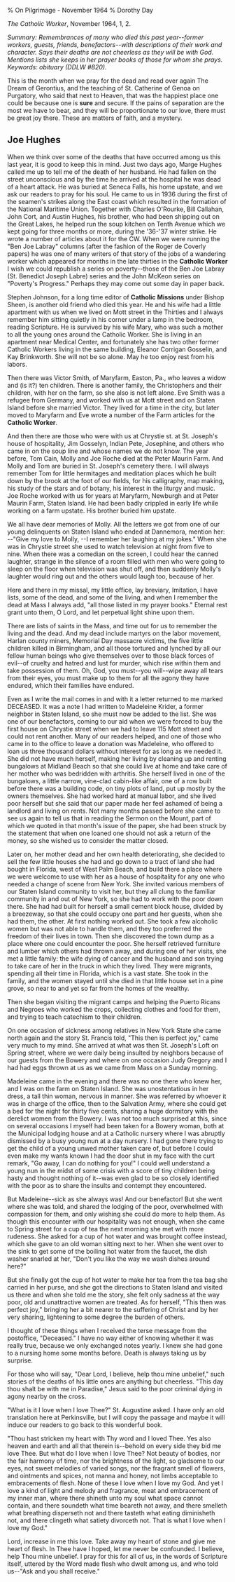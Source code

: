 % On Pilgrimage - November 1964
% Dorothy Day

*The Catholic Worker*, November 1964, 1, 2.

*Summary: Remembrances of many who died this past year--former workers,
guests, friends, benefactors--with descriptions of their work and
character. Says their deaths are not cheerless as they will be with God.
Mentions lists she keeps in her prayer books of those for whom she
prays. Keywords: obituary (DDLW \#820).*

This is the month when we pray for the dead and read over again The
Dream of Gerontius, and the teaching of St. Catherine of Genoa on
Purgatory, who said that next to Heaven, that was the happiest place one
could be because one is **sure** and secure. If the pains of separation
are the most we have to bear, and they will be proportionate to our
love, there must be great joy there. These are matters of faith, and a
mystery.

Joe Hughes
----------

When we think over some of the deaths that have occurred among us this
last year, it is good to keep this in mind. Just two days ago, Marge
Hughes called me up to tell me of the death of her husband. He had
fallen on the street unconscious and by the time he arrived at the
hospital he was dead of a heart attack. He was buried at Seneca Falls,
his home upstate, and we ask our readers to pray for his soul. He came
to us in 1936 during the first of the seamen's strikes along the East
coast which resulted in the formation of the National Maritime Union.
Together with Charles O'Rourke, Bill Callahan, John Cort, and Austin
Hughes, his brother, who had been shipping out on the Great Lakes, he
helped run the soup kitchen on Tenth Avenue which we kept going for
three months or more, during the '36-'37 winter strike. He wrote a
number of articles about it for the CW. When we were running the "Ben
Joe Labray" columns (after the fashion of the Roger de Coverly papers)
he was one of many writers of that story of the jobs of a wandering
worker which appeared for months in the late thirties in the **Catholic
Worker** I wish we could republish a series on poverty--those of the Ben
Joe Labray (St. Benedict Joseph Labre) series and the John McKeon series
on "Poverty's Progress." Perhaps they may come out some day in paper
back.

Stephen Johnson, for a long time editor of **Catholic Missions** under
Bishop Sheen, is another old friend who died this year. He and his wife
had a little apartment with us when we lived on Mott street in the
Thirties and I always remember him sitting quietly in his corner under a
lamp in the bedroom, reading Scripture. He is survived by his wife Mary,
who was such a mother to all the young ones around the Catholic Worker.
She is living in an apartment near Medical Center, and fortunately she
has two other former Catholic Workers living in the same building,
Eleanor Corrigan Gosselin, and Kay Brinkworth. She will not be so alone.
May he too enjoy rest from his labors.

Then there was Victor Smith, of Maryfarm, Easton, Pa., who leaves a
widow and (is it?) ten children. There is another family, the
Christophers and their children, with her on the farm, so she also is
not left alone. Eve Smith was a refugee from Germany, and worked with us
at Mott street and on Staten Island before she married Victor. They
lived for a time in the city, but later moved to Maryfarm and Eve wrote
a number of the Farm articles for the **Catholic Worker**.

And then there are those who were with us at Chrystie st. at St.
Joseph's house of hospitality, Jim Gosselyn, Indian Pete, Josephine, and
others who came in on the soup line and whose names we do not know. The
year before, Tom Cain, Molly and Joe Roche died at the Peter Maurin
Farm. And Molly and Tom are buried in St. Joseph's cemetery there. I
will always remember Tom for little hermitages and meditation places
which he built down by the brook at the foot of our fields, for his
calligraphy, map making, his study of the stars and of botany, his
interest in the liturgy and music. Joe Roche worked with us for years at
Maryfarm, Newburgh and at Peter Maurin Farm, Staten Island. He had been
badly crippled in early life while working on a farm upstate. His
brother buried him upstate.

We all have dear memories of Molly. All the letters we got from one of
our young delinquents on Staten Island who ended at Dannemora, mention
her: --"Give my love to Molly, --I remember her laughing at my jokes."
When she was in Chrystie street she used to watch television at night
from five to nine. When there was a comedian on the screen, I could hear
the canned laughter, strange in the silence of a room filled with men
who were going to sleep on the floor when television was shut off, and
then suddenly Molly's laughter would ring out and the others would laugh
too, because of her.

Here and there in my missal, my little office, lay breviary, Imitation,
I have lists, some of the dead, and some of the living, and when I
remember the dead at Mass I always add, "all those listed in my prayer
books." Eternal rest grant unto them, O Lord, and let perpetual light
shine upon them.

There are lists of saints in the Mass, and time out for us to remember
the living and the dead. And my dead include martyrs on the labor
movement, Harlan county miners, Memorial Day massacre victims, the five
little children killed in Birmingham, and all those tortured and lynched
by all our fellow human beings who give themselves over to those black
forces of evil--of cruelty and hatred and lust for murder, which rise
within them and take possession of them. Oh, God, you must--you
will--wipe away all tears from their eyes, you must make up to them for
all the agony they have endured, which their families have endured.

Even as I write the mail comes in and with it a letter returned to me
marked DECEASED. It was a note I had written to Madeleine Krider, a
former neighbor in Staten Island, so she must now be added to the list.
She was one of our benefactors, coming to our aid when we were forced to
buy the first house on Chrystie street when we had to leave 115 Mott
street and could not rent another. Many of our readers helped, and one
of those who came in to the office to leave a donation was Madeleine,
who offered to loan us three thousand dollars without interest for as
long as we needed it. She did not have much herself, making her living
by cleaning up and renting bungalows at Midland Beach so that she could
live at home and take care of her mother who was bedridden with
arthritis. She herself lived in one of the bungalows, a little narrow,
vine-clad cabin-like affair, one of a row built before there was a
building code, on tiny plots of land, put up mostly by the owners
themselves. She had worked hard at manual labor, and she lived poor
herself but she said that our paper made her feel ashamed of being a
landlord and living on rents. Not many months passed before she came to
see us again to tell us that in reading the Sermon on the Mount, part of
which we quoted in that month's issue of the paper, she had been struck
by the statement that when one loaned one should not ask a return of the
money, so she wished us to consider the matter closed.

Later on, her mother dead and her own health deteriorating, she decided
to sell the few little houses she had and go down to a tract of land she
had bought in Florida, west of West Palm Beach, and build there a place
where we were welcome to use with her as a house of hospitality for any
one who needed a change of scene from New York. She invited various
members of our Staten Island community to visit her, but they all clung
to the familiar community in and out of New York, so she had to work
with the poor down there. She had had built for herself a small cement
block house, divided by a breezeway, so that she could occupy one part
and her guests, when she had them, the other. At first nothing worked
out. She took a few alcoholic women but was not able to handle them, and
they too preferred the freedom of their lives in town. Then she
discovered the town dump as a place where one could encounter the poor.
She herself retrieved furniture and lumber which others had thrown away,
and during one of her visits, she met a little family: the wife dying of
cancer and the husband and son trying to take care of her in the truck
in which they lived. They were migrants, spending all their time in
Florida, which is a vast state. She took in the family, and the women
stayed until she died in that little house set in a pine grove, so near
to and yet so far from the homes of the wealthy.

Then she began visiting the migrant camps and helping the Puerto Ricans
and Negroes who worked the crops, collecting clothes and food for them,
and trying to teach catechism to their children.

On one occasion of sickness among relatives in New York State she came
north again and the story St. Francis told, "This then is perfect joy,"
came very much to my mind. She arrived at what was then St. Joseph's
Loft on Spring street, where we were daily being insulted by neighbors
because of our guests from the Bowery and where on one occasion Judy
Gregory and I had had eggs thrown at us as we came from Mass on a Sunday
morning.

Madeleine came in the evening and there was no one there who knew her,
and I was on the farm on Staten Island. She was unostentatious in her
dress, a tall thin woman, nervous in manner. She was referred by whoever
it was in charge of the office, then to the Salvation Army, where she
could get a bed for the night for thirty five cents, sharing a huge
dormitory with the derelict women from the Bowery. I was not too much
surprised at this, since on several occasions I myself had been taken
for a Bowery woman, both at the Municipal lodging house and at a
Catholic nursery where I was abruptly dismissed by a busy young nun at a
day nursery. I had gone there trying to get the child of a young unwed
mother taken care of, but before I could even make my wants known I had
the door shut in my face with the curt remark, "Go away, I can do
nothing for you!" I could well understand a young nun in the midst of
some crisis with a score of tiny children being hasty and thought
nothing of it--was even glad to be so closely identified with the poor
as to share the insults and contempt they encountered.

But Madeleine--sick as she always was! And our benefactor! But she went
where she was told, and shared the lodging of the poor, overwhelmed with
compassion for them, and only wishing she could do more to help them. As
though this encounter with our hospitality was not enough, when she came
to Spring street for a cup of tea the next morning she met with more
rudeness. She asked for a cup of hot water and was brought coffee
instead, which she gave to an old woman sitting next to her. When she
went over to the sink to get some of the boiling hot water from the
faucet, the dish washer snarled at her, "Don't you like the way we wash
dishes around here?"

But she finally got the cup of hot water to make her tea from the tea
bag she carried in her purse, and she got the directions to Staten
Island and visited us there and when she told me the story, she felt
only sadness at the way poor, old and unattractive women are treated. As
for herself, "This then was perfect joy," bringing her a bit nearer to
the suffering of Christ and by her very sharing, lightening to some
degree the burden of others.

I thought of these things when I received the terse message from the
postoffice, "Deceased." I have no way either of knowing whether it was
really true, because we only exchanged notes yearly. I knew she had gone
to a nursing home some months before. Death is always taking us by
surprise.

For those who will say, "Dear Lord, I believe, help thou mine unbelief,"
such stories of the deaths of his little ones are anything but
cheerless. "This day thou shalt be with me in Paradise," Jesus said to
the poor criminal dying in agony nearby on the cross.

"What is it I love when I love Thee?" St. Augustine asked. I have only
an old translation here at Perkinsville, but I will copy the passage and
maybe it will induce our readers to go back to this wonderful book.

"Thou hast stricken my heart with Thy word and I loved Thee. Yes also
heaven and earth and all that therein is--behold on every side they bid
me love Thee. But what do I love when I love Thee? Not beauty of bodies,
nor the fair harmony of time, nor the brightness of the light, so
gladsome to our eyes, not sweet melodies of varied songs, nor the
fragrant smell of flowers, and ointments and spices, not manna and
honey, not limbs acceptable to embracements of flesh. None of these I
love when I love my God. And yet I love a kind of light and melody and
fragrance, meat and embracement of my inner man, where there shineth
unto my soul what space cannot contain, and there soundeth what time
beareth not away, and there smelleth what breathing disperseth not and
there tasteth what eating diminisheth not, and there clingeth what
satiety divorceth not. That is what I love when I love my God."

Lord, increase in me this love. Take away my heart of stone and give me
heart of flesh. In Thee have I hoped, let me never be confounded. I
believe, help Thou mine unbelief. I pray for this for all of us, in the
words of Scripture itself, uttered by the Word made flesh who dwelt
among us, and who told us--"Ask and you shall receive."
